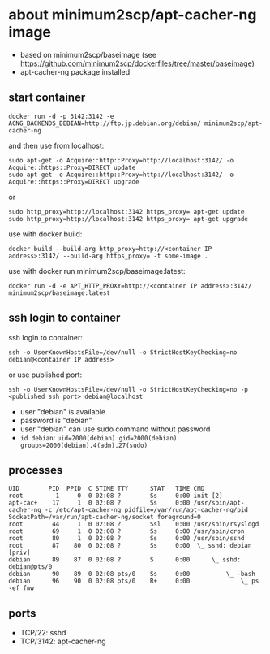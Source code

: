 # about minimum2scp/apt-cacher-ng image

 * based on minimum2scp/baseimage (see https://github.com/minimum2scp/dockerfiles/tree/master/baseimage)
 * apt-cacher-ng package installed

## start container

```
docker run -d -p 3142:3142 -e ACNG_BACKENDS_DEBIAN=http://ftp.jp.debian.org/debian/ minimum2scp/apt-cacher-ng
```

and then use from localhost:

```
sudo apt-get -o Acquire::http::Proxy=http://localhost:3142/ -o Acquire::https::Proxy=DIRECT update
sudo apt-get -o Acquire::http::Proxy=http://localhost:3142/ -o Acquire::https::Proxy=DIRECT upgrade
```

or

```
sudo http_proxy=http://localhost:3142 https_proxy= apt-get update
sudo http_proxy=http://localhost:3142 https_proxy= apt-get upgrade
```

use with docker build:

```
docker build --build-arg http_proxy=http://<container IP address>:3142/ --build-arg https_proxy= -t some-image .
```

use with docker run minimum2scp/baseimage:latest:

```
docker run -d -e APT_HTTP_PROXY=http://<container IP address>:3142/ minimum2scp/baseimage:latest
```

## ssh login to container

ssh login to container:

```
ssh -o UserKnownHostsFile=/dev/null -o StrictHostKeyChecking=no debian@<container IP address>
```

or use published port:

```
ssh -o UserKnownHostsFile=/dev/null -o StrictHostKeyChecking=no -p <published ssh port> debian@localhost
```

 * user "debian" is available
 * password is "debian"
 * user "debian" can use sudo command without password
 * `id debian`: `uid=2000(debian) gid=2000(debian) groups=2000(debian),4(adm),27(sudo)`

## processes

```
UID        PID  PPID  C STIME TTY      STAT   TIME CMD
root         1     0  0 02:08 ?        Ss     0:00 init [2]  
apt-cac+    17     1  0 02:08 ?        Ss     0:00 /usr/sbin/apt-cacher-ng -c /etc/apt-cacher-ng pidfile=/var/run/apt-cacher-ng/pid SocketPath=/var/run/apt-cacher-ng/socket foreground=0
root        44     1  0 02:08 ?        Ssl    0:00 /usr/sbin/rsyslogd
root        69     1  0 02:08 ?        Ss     0:00 /usr/sbin/cron
root        80     1  0 02:08 ?        Ss     0:00 /usr/sbin/sshd
root        87    80  0 02:08 ?        Ss     0:00  \_ sshd: debian [priv]
debian      89    87  0 02:08 ?        S      0:00      \_ sshd: debian@pts/0
debian      90    89  0 02:08 pts/0    Ss     0:00          \_ -bash
debian      96    90  0 02:08 pts/0    R+     0:00              \_ ps -ef fww
```

## ports

 * TCP/22: sshd
 * TCP/3142: apt-cacher-ng


